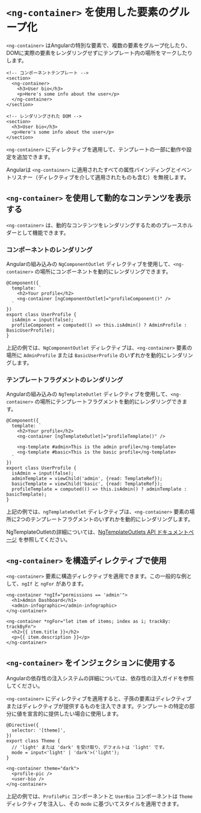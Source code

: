 # `<ng-container>` を使用した要素のグループ化

`<ng-container>` はAngularの特別な要素で、複数の要素をグループ化したり、DOMに実際の要素をレンダリングせずにテンプレート内の場所をマークしたりします。

```angular-html
<!-- コンポーネントテンプレート -->
<section>
  <ng-container>
    <h3>User bio</h3>
    <p>Here's some info about the user</p>
  </ng-container>
</section>
```

```angular-html
<!-- レンダリングされた DOM -->
<section>
  <h3>User bio</h3>
  <p>Here's some info about the user</p>
</section>
```

`<ng-container>` にディレクティブを適用して、テンプレートの一部に動作や設定を追加できます。

Angularは `<ng-container>` に適用されたすべての属性バインディングとイベントリスナー（ディレクティブを介して適用されたものも含む）を無視します。

## `<ng-container>` を使用して動的なコンテンツを表示する

`<ng-container>` は、動的なコンテンツをレンダリングするためのプレースホルダーとして機能できます。

### コンポーネントのレンダリング

Angularの組み込みの `NgComponentOutlet` ディレクティブを使用して、`<ng-container>` の場所にコンポーネントを動的にレンダリングできます。

```angular-ts
@Component({
  template: `
    <h2>Your profile</h2>
    <ng-container [ngComponentOutlet]="profileComponent()" />
  `
})
export class UserProfile {
  isAdmin = input(false);
  profileComponent = computed(() => this.isAdmin() ? AdminProfile : BasicUserProfile);
}
```

上記の例では、`NgComponentOutlet` ディレクティブは、`<ng-container>` 要素の場所に `AdminProfile` または `BasicUserProfile` のいずれかを動的にレンダリングします。

### テンプレートフラグメントのレンダリング

Angularの組み込みの `NgTemplateOutlet` ディレクティブを使用して、`<ng-container>` の場所にテンプレートフラグメントを動的にレンダリングできます。

```angular-ts
@Component({
  template: `
    <h2>Your profile</h2>
    <ng-container [ngTemplateOutlet]="profileTemplate()" />

    <ng-template #admin>This is the admin profile</ng-template>
    <ng-template #basic>This is the basic profile</ng-template>
  `
})
export class UserProfile {
  isAdmin = input(false);
  adminTemplate = viewChild('admin', {read: TemplateRef});
  basicTemplate = viewChild('basic', {read: TemplateRef});
  profileTemplate = computed(() => this.isAdmin() ? adminTemplate : basicTemplate);
}
```

上記の例では、`ngTemplateOutlet` ディレクティブは、`<ng-container>` 要素の場所に2つのテンプレートフラグメントのいずれかを動的にレンダリングします。

NgTemplateOutletの詳細については、[NgTemplateOutlets API ドキュメントページ](/api/common/NgTemplateOutlet) を参照してください。

## `<ng-container>` を構造ディレクティブで使用

`<ng-container>` 要素に構造ディレクティブを適用できます。この一般的な例として、`ngIf` と `ngFor` があります。

```angular-html
<ng-container *ngIf="permissions == 'admin'">
  <h1>Admin Dashboard</h1>
  <admin-infographic></admin-infographic>
</ng-container>

<ng-container *ngFor="let item of items; index as i; trackBy: trackByFn">
  <h2>{{ item.title }}</h2>
  <p>{{ item.description }}</p>
</ng-container>
```

## `<ng-container>` をインジェクションに使用する

Angularの依存性の注入システムの詳細については、依存性の注入ガイドを参照してください。

`<ng-container>` にディレクティブを適用すると、子孫の要素はディレクティブまたはディレクティブが提供するものを注入できます。テンプレートの特定の部分に値を宣言的に提供したい場合に使用します。

```angular-ts
@Directive({
  selector: '[theme]',
})
export class Theme {
  // 'light' または 'dark' を受け取り、デフォルトは 'light' です。
  mode = input<'light' | 'dark'>('light');
}
```

```angular-html
<ng-container theme="dark">
  <profile-pic />
  <user-bio />
</ng-container>
```

上記の例では、`ProfilePic` コンポーネントと `UserBio` コンポーネントは `Theme` ディレクティブを注入し、その `mode` に基づいてスタイルを適用できます。
